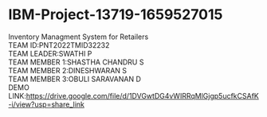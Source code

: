 # IBM-Project-13719-1659527015
Inventory Managment System for Retailers<br>
TEAM ID:PNT2022TMID32232<br>
TEAM LEADER:SWATHI P<br>
TEAM MEMBER 1:SHASTHA CHANDRU S<br>
TEAM MEMBER 2:DINESHWARAN S<br>
TEAM MEMBER 3:OBULI SARAVANAN D<br>
DEMO LINK:https://drive.google.com/file/d/1DVGwtDG4vWIRRqMlGjgp5ucfkCSAfK-i/view?usp=share_link
